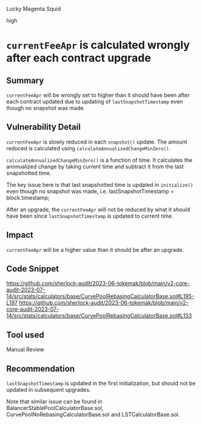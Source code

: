 Lucky Magenta Squid

high

# `currentFeeApr` is calculated wrongly after each contract upgrade
## Summary
`currentFeeApr` will be wrongly set to higher than it should have been after each contract updated due to updating of `lastSnapshotTimestamp` even though no snapshot was made.

## Vulnerability Detail
`currentFeeApr` is slowly reduced in each `snapshot()` update. The amount reduced is calculated using `calculateAnnualizedChangeMinZero()`.

`calculateAnnualizedChangeMinZero()` is a function of time. It calculates the annnualized change by taking current time and subtract it from the last snapshotted time. 

The key issue here is that last snapshotted time is updated in `initialize()` even though no snapshot was made, i.e. lastSnapshotTimestamp = block.timestamp;

After an upgrade, the `currentFeeApr` will not be reduced by what it should have been since `lastSnapshotTimestamp` is updated to current time. 

## Impact
`currentFeeApr` will be a higher value than it should be after an upgrade.

## Code Snippet
https://github.com/sherlock-audit/2023-06-tokemak/blob/main/v2-core-audit-2023-07-14/src/stats/calculators/base/CurvePoolRebasingCalculatorBase.sol#L195-L197
https://github.com/sherlock-audit/2023-06-tokemak/blob/main/v2-core-audit-2023-07-14/src/stats/calculators/base/CurvePoolRebasingCalculatorBase.sol#L133

## Tool used
Manual Review

## Recommendation
`lastSnapshotTimestamp` is updated in the first initialization, but should not be updated in subsequent upgrades.

Note that similar issue can be found in BalancerStablePoolCalculatorBase.sol, CurvePoolNoRebasingCalculatorBase.sol and LSTCalculatorBase.sol.
